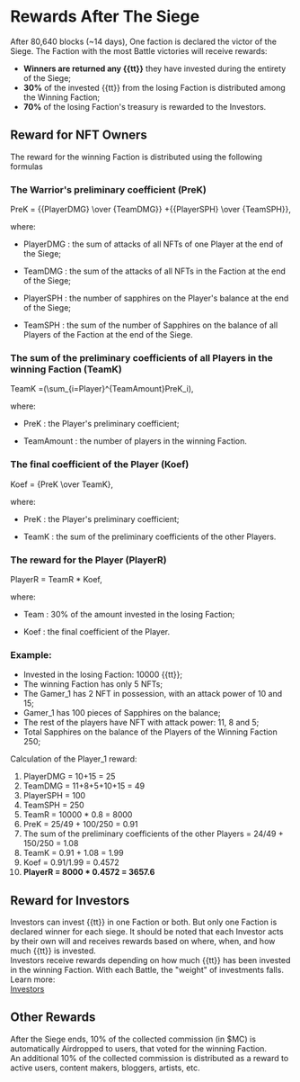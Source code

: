 # Rewards After The Siege
After 80,640 blocks (~14 days), One faction is declared the victor of the Siege. The Faction with the 
most Battle victories will receive rewards:
* **Winners are returned any {{tt}}** they have invested during the entirety of the Siege;
* **30%** of the invested {{tt}} from the losing Faction is distributed among the Winning Faction;
* **70%** of the losing Faction's treasury is rewarded to the Investors.

## Reward for NFT Owners
The reward for the winning Faction is distributed using the following formulas

### The Warrior's preliminary coefficient (PreK)
PreK = {{PlayerDMG} \over {TeamDMG}} +{{PlayerSPH} \over {TeamSPH}},

where:
* PlayerDMG
: the sum of attacks of all NFTs of one Player at the end of the Siege;

* TeamDMG
: the sum of the attacks of all NFTs in the Faction at the end of the Siege;

* PlayerSPH
: the number of sapphires on the Player's balance at the end of the Siege;

* TeamSPH
: the sum of the number of Sapphires on the balance of all Players of the Faction at the end of the Siege.

### The sum of the preliminary coefficients of all Players in the winning Faction (TeamK)
TeamK =(\sum_{i=Player}^{TeamAmount}PreK_i),

where:
* PreK
: the Player's preliminary coefficient;

* TeamAmount
: the number of players in the winning Faction.

### The final coefficient of the Player (Koef)
Koef = {PreK \over TeamK},

where:
* PreK
: the Player's preliminary coefficient;

* TeamK
: the sum of the preliminary coefficients of the other Players.

### The reward for the Player (PlayerR)
PlayerR = TeamR * Koef,

where:
* Team
: 30% of the amount invested in the losing Faction;

* Koef
: the final coefficient of the Player.

### Example:
* Invested in the losing Faction: 10000 {{tt}};
* The winning Faction has only 5 NFTs;
* The Gamer_1 has 2 NFT in possession, with an attack power of 10 and 15;
* Gamer_1 has 100 pieces of Sapphires on the balance;
* The rest of the players have NFT with attack power: 11, 8 and 5;
* Total Sapphires on the balance of the Players of the Winning Faction 250;
  
Calculation of the Player_1 reward:
1. PlayerDMG = 10+15 = 25
2. TeamDMG = 11+8+5+10+15 = 49
3. PlayerSPH = 100
4. TeamSPH = 250
5. TeamR = 10000 * 0.8 = 8000
6. PreK =  25/49 + 100/250 = 0.91
7. The sum of the preliminary coefficients of the other Players = 24/49 + 150/250 = 1.08
8. TeamK = 0.91 + 1.08 = 1.99
9. Koef = 0.91/1.99 = 0.4572
10. **PlayerR = 8000 * 0.4572 = 3657.6**

## Reward for Investors
Investors can invest {{tt}} in one Faction or both. But only one Faction is declared winner for each 
siege. It should be noted that each Investor acts by their own will and receives rewards based on where, 
when, and how much {{tt}} is invested.\
Investors receive rewards depending on how much {{tt}} has been invested in the winning Faction. With each 
Battle, the "weight" of investments falls.\
Learn more:\
[Investors](http://TBD.com)

## Other Rewards
After the Siege ends, 10% of the collected commission (in $MC) is automatically Airdropped to users, that voted 
for the winning Faction.\
An additional 10% of the collected commission is distributed as a reward to active users, content makers, 
bloggers, artists, etc.
